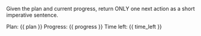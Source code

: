 Given the plan and current progress, return ONLY one next action as a short imperative sentence.

Plan: {{ plan }}
Progress: {{ progress }}
Time left: {{ time_left }}
